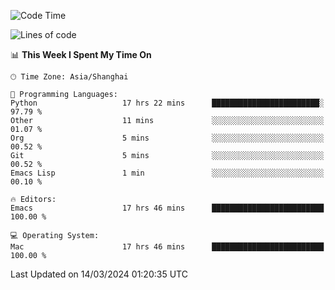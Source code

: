 <!--START_SECTION:waka-->
![Code Time](http://img.shields.io/badge/Code%20Time-1%2C841%20hrs%2046%20mins-blue)

![Lines of code](https://img.shields.io/badge/From%20Hello%20World%20I%27ve%20Written-288.6%20thousand%20lines%20of%20code-blue)

📊 **This Week I Spent My Time On** 

```text
🕑︎ Time Zone: Asia/Shanghai

💬 Programming Languages: 
Python                   17 hrs 22 mins      ████████████████████████░   97.79 % 
Other                    11 mins             ░░░░░░░░░░░░░░░░░░░░░░░░░   01.07 % 
Org                      5 mins              ░░░░░░░░░░░░░░░░░░░░░░░░░   00.52 % 
Git                      5 mins              ░░░░░░░░░░░░░░░░░░░░░░░░░   00.52 % 
Emacs Lisp               1 min               ░░░░░░░░░░░░░░░░░░░░░░░░░   00.10 % 

🔥 Editors: 
Emacs                    17 hrs 46 mins      █████████████████████████   100.00 % 

💻 Operating System: 
Mac                      17 hrs 46 mins      █████████████████████████   100.00 % 
```


 Last Updated on 14/03/2024 01:20:35 UTC
<!--END_SECTION:waka-->
